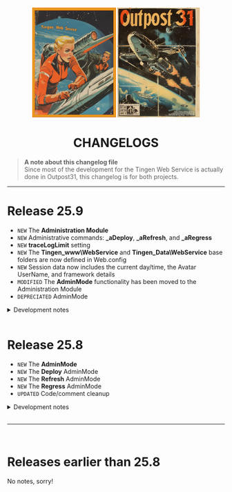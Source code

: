<!-- u250829 -->

<div align="center">

  ![logo](https://github.com/spectrum-health-systems/tingen-web-service/blob/main/.github/img/logo/TngnWsvc-194x254.png?raw=true)
  ![logo](./.github/img/logo/TngnOpto-194x254.png)
  
  # CHANGELOGS

</div>

> **A note about this changelog file**  
> Since most of the development for the Tingen Web Service is actually done in Outpost31, this changelog is for both projects.

***

# Release 25.9

* `NEW` The **Administration Module**
* `NEW` Administrative commands: **_aDeploy**,  **_aRefresh**, and **_aRegress**
* `NEW` **traceLogLimit** setting
* `NEW` The **Tingen_www\WebService** and **Tingen_Data\WebService** base folders are now defined in Web.config
* `NEW` Session data now includes the current day/time, the Avatar UserName, and framework details
* `MODIFIED` The **AdminMode** functionality has been moved to the Administration Module
* `DEPRECIATED` AdminMode

<details>
  <summary>Development notes</summary>

* The **AdminMode** functionality has been moved out of `Web.config`, and into new **Administrattion Module**. This way, the administrative functionality can be integrated into Avatar forms via ScriptLink events.
    * I've also removed the regression testing from the **_aDeploy** command

* Trace logs now have a **traceLevel** and a global **traceLevelLimit**. This allows you to specify what trace  
  logs are created, and   in turn the volume of trace logs that are created.  The **traceLevel** is defined on  
  a per-log basis, and indicates what *trace level* that log is. The **traceLevelLimit** is defined in `Web.config`,  
  and determines what trace levels are created. A trace log is created when it's *traceLevel* < the *traceLevelLimit*.




* Updating the administrative functionality
* Renaming variables to be more descriptive
* Updating XML documentation (and therefore API documentation)

* Misc
  * There are a bunch of logs in TingenWebService.asmx.cs that are for debugging use, and I've worked to reduce the
  amount of space they take up. I want them to be in the code, since they are helpful during development, but at the
  same time, I don't want them to be distracting.
  * Removed the popup when the Tingen Web Service is disabled, since that would actually cause havoc. Instead, a critical log is written.
  * Renamed variables to be more descriptive (e.g., "origOptObj" -> "originalOptionObject)
  * Moved all blueprint files to AppData\Blueprint. This way they are all in the same location, making it easier to find specific files. While blueprint files are less organized, since they are rarely touched, I think the trade off is worth it.
    * Standard blueprint files have a**.bp** extension
    * Embedded blueprint files have a **.embp** extension
  * Updated XML documentation (and therefore API documentation)

- [ ] Get current date when service starts


</details>

<br>

# Release 25.8

* `NEW` The **AdminMode**
* `NEW` The **Deploy** AdminMode
* `NEW` The **Refresh** AdminMode
* `NEW` The **Regress** AdminMode
* `UPDATED` Code/comment cleanup

<details>
  <summary>Development notes</summary>

* Created **AdminMode**, defined in Web.config, to perform the following administrative functions:
  * **Deploy**  - Deploy a new instance of the Tingen Web Service
  * **Refresh** - Refresh the AppData contents
  * **Regress** - Regression tests

* Updating the logging functionality to include the following types of logs:
  * Critical
  * Trace
  * Debuggler
  * Error
  * Primeval

</details>

<br>

***

<br>

# Releases earlier than 25.8

No notes, sorry!